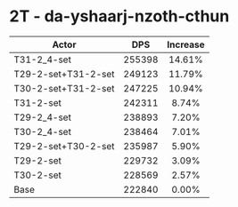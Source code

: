# 2T - da-yshaarj-nzoth-cthun
| Actor | DPS | Increase |
|---|:---:|:---:|
|T31-2_4-set|255398|14.61%|
|T29-2-set+T31-2-set|249123|11.79%|
|T30-2-set+T31-2-set|247225|10.94%|
|T31-2-set|242311|8.74%|
|T29-2_4-set|238893|7.20%|
|T30-2_4-set|238464|7.01%|
|T29-2-set+T30-2-set|235987|5.90%|
|T29-2-set|229732|3.09%|
|T30-2-set|228569|2.57%|
|Base|222840|0.00%|
